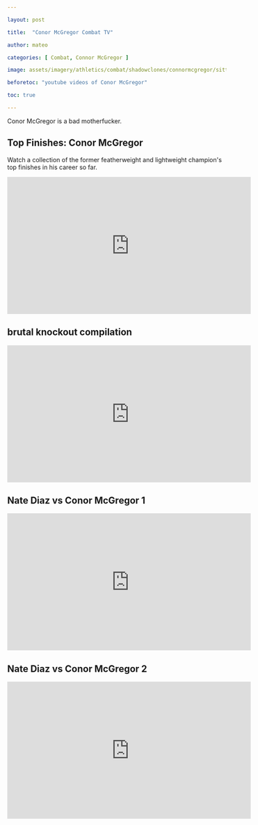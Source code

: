 ```yaml
---

layout: post

title:  "Conor McGregor Combat TV"

author: mateo

categories: [ Combat, Connor McGregor ]

image: assets/imagery/athletics/combat/shadowclones/connormcgregor/sitting.jpg

beforetoc: "youtube videos of Conor McGregor"

toc: true

---
```


Conor McGregor is a bad motherfucker.

## Top Finishes: Conor McGregor 

Watch a collection of the former featherweight and lightweight champion's top finishes in his career so far.

<iframe width="560" height="315" src="https://www.youtube.com/embed/3mPPMCa8Nxw?si=0h3YOCIlSlEhXsnw" title="YouTube video player" frameborder="0" allow="accelerometer; autoplay; clipboard-write; encrypted-media; gyroscope; picture-in-picture; web-share" referrerpolicy="strict-origin-when-cross-origin" allowfullscreen></iframe>

## brutal knockout compilation

<iframe width="560" height="315" src="https://www.youtube.com/embed/54D8qQJJa7s?si=gBbPyvKGVUKsggis" title="YouTube video player" frameborder="0" allow="accelerometer; autoplay; clipboard-write; encrypted-media; gyroscope; picture-in-picture; web-share" referrerpolicy="strict-origin-when-cross-origin" allowfullscreen></iframe>

## Nate Diaz vs Conor McGregor 1

<iframe width="560" height="315" src="https://www.youtube.com/embed/LPpqcvIlrhQ?si=tQy7y8O8BgN3cq0r" title="YouTube video player" frameborder="0" allow="accelerometer; autoplay; clipboard-write; encrypted-media; gyroscope; picture-in-picture; web-share" referrerpolicy="strict-origin-when-cross-origin" allowfullscreen></iframe>

## Nate Diaz vs Conor McGregor 2

<iframe width="560" height="315" src="https://www.youtube.com/embed/IjOzp2VyN0Y?si=thKwUslaGN3_7OZA" title="YouTube video player" frameborder="0" allow="accelerometer; autoplay; clipboard-write; encrypted-media; gyroscope; picture-in-picture; web-share" referrerpolicy="strict-origin-when-cross-origin" allowfullscreen></iframe>


